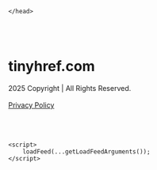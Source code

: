 <!DOCTYPE html>
<html data-adblockkey="MFwwDQYJKoZIhvcNAQEBBQADSwAwSAJBALquDFETXRn0Hr05fUP7EJT77xYnPmRbpMy4vk8KYiHnkNpednjOANJcaXDXcKQJN0nXKZJL7TciJD8AoHXK158CAwEAAQ==_BdGz8yfWUNdOtYOpAn9ozAS0yMgmKptl1GQjcmAIiLBczQSp9l3K2ccdvLZtNzdkol6Ibz7WlIl+JwUjWhFGbA==" xmlns="http://www.w3.org/1999/xhtml" lang="en">
<head>
    <meta http-equiv="Content-Type" content="text/html; charset=utf-8"/>
    <meta name="viewport" content="width=device-width, initial-scale=1, shrink-to-fit=no"/>
    <title>tinyhref.com</title>
    <style media="screen">
.asset_star0 {
	background: url('//d38psrni17bvxu.cloudfront.net/themes/assets/star0.gif') no-repeat center;
	width: 13px;
	height: 12px;
	display: inline-block;
}

.asset_star1 {
	background: url('//d38psrni17bvxu.cloudfront.net/themes/assets/star1.gif') no-repeat center;
	width: 13px;
	height: 12px;
	display: inline-block;
}

.asset_starH {
	background: url('//d38psrni17bvxu.cloudfront.net/themes/assets/starH.gif') no-repeat center;
	width: 13px;
	height: 12px;
	display: inline-block;
}

.sitelink {
	padding-right: 16px;
}

.sellerRatings a:link,
.sellerRatings a:visited,
.sellerRatings a:hover,
.sellerRatings a:active {
	text-decoration: none;
	cursor: text;
}

.sellerRatings {
	margin:0 0 3px 20px;
}

.sitelinkHolder {
	margin:-15px 0 15px 35px;
}

#ajaxloaderHolder {
	display: block;
	width: 24px;
	height: 24px;
	background: #fff;
	padding: 8px 0 0 8px;
	margin:10px auto;
	-webkit-border-radius: 4px;
	-moz-border-radius: 4px;
	border-radius: 4px;
}</style>    <style media="screen">
* {
    margin:0;padding:0
}

body {
    background:#101c36;
    font-family: sans-serif;
    text-align: center;
    font-size:1rem;
}

.header {
    padding:1rem 1rem 0;
    overflow:hidden;
}

h1 {
    color:#848484;
    font-size:1.5rem;
}

.header-text-color:visited,
.header-text-color:link,
.header-text-color {
    color:#848484;
}

.comp-is-parked {
  margin: 4px 0 2px;
}

.comp-sponsored {
  text-align: left;
  margin: 0 0 -1.8rem 4px;
}

.wrapper1 {
    margin:1rem;
}

.wrapper2 {
    background:url('//d38psrni17bvxu.cloudfront.net/themes/cleanPeppermintBlack_657d9013/img/bottom.png') no-repeat center bottom;
    padding-bottom:140px;
}

.wrapper3 {
    background:#fff;
    max-width:300px;
    margin:0 auto 1rem;
    padding-top:1px;
    padding-bottom:1px;
}

.onDesktop {
    display:none;
}

.tcHolder {
    padding-top: 2rem;
}

.adsHolder {
    margin: 1rem 0;
    padding-top: 2rem;
    overflow:hidden;
}

.footer {
    color:#626574;
    padding:2rem 1rem;
    font-size:.8rem;
    margin:0 auto;
    max-width:440px;
}

.footer a:link,
.footer a:visited {
    color:#626574;
}

.sale_link_bold a,
.sale_link,
.sale_link a {
    color:#626574 !important;
}

.searchHolder {
    padding:1px 0 1px 1px;
    margin:1rem auto;
    width: 95%;
    max-width: 500px;
}

@media screen and (min-width:600px) {

    .comp-is-parked,
    .comp-sponsored {
      color: #848484;
    }

    .comp-sponsored {
      margin-left: 0;
    }

    .wrapper1 {
        max-width:1500px;
        margin-left:auto;
        margin-right:auto;
    }

    .wrapper2 {
        background:url('//d38psrni17bvxu.cloudfront.net/themes/cleanPeppermintBlack_657d9013/img/arrows.png') no-repeat center top;
        padding-bottom:0;
        min-height:600px;
    }

    .wrapper3 {
        max-width:530px;
        background:none;
    }
}
</style>    <style media="screen">
.fallback-term-holder {
    display: inline-grid;
    grid-template-columns: 1fr;
    width: 100%;
    padding-top: 50px;
}

.fallback-term-link {
    grid-column: 1 / span 1; align-self: center;
    padding: 50px 13px 50px 13px; border-radius: 25px;
    border: 5px solid #ffffff; margin-bottom: 20px;
    background-color: rgb(17, 38, 77);
    text-decoration-line: none;
    font-size: 18px;
    font-weight: 700;
    color: #ffffff;
    text-align: left;
}

.fallback-arrow {
    float: right;
    width: 24px;
    height: 24px;
    background-image: url('data:image/svg+xml;base64,PHN2ZyBmaWxsPScjRDdEN0Q3JyBzdHlsZT0iZmxvYXQ6IHJpZ2h0IiB4bWxucz0iaHR0cDovL3d3dy53My5vcmcvMjAwMC9zdmciIGhlaWdodD0iMjQiIHZpZXdCb3g9IjAgMCAyNCAyNCIgd2lkdGg9IjI0Ij48cGF0aCBkPSJNMCAwaDI0djI0SDB6IiBmaWxsPSJub25lIi8+PHBhdGggZD0iTTUuODggNC4xMkwxMy43NiAxMmwtNy44OCA3Ljg4TDggMjJsMTAtMTBMOCAyeiIvPjwvc3ZnPg==');
}</style>
    
    </head>

<body id="afd"><div id="plBanner"><script id="parklogic" type="text/javascript" src="https://parking3.parklogic.com/page/enhance.js?pcId=12&pId=1129&domain=tinyhref.com" async></script></div>

<div class="wrapper1">
        <div class="wrapper2">
        <div class="wrapper3">
            <br/>
        <script async src="https://euob.youseasky.com/sxp/i/224f85302aa2b6ec30aac9a85da2cbf9.js" data-ch="AdsDeli - domain - landingpage" data-uvid="f0e2a442ba3da314bc1638f7f501547874fdd929" class="ct_clicktrue_80705" data-jsonp="onCheqResponse"></script>
    <noscript>
        <iframe src="https://obseu.youseasky.com/ns/224f85302aa2b6ec30aac9a85da2cbf9.html?ch=AdsDeli%20-%20domain%20-%20landingpage"
                width="0" height="0" style="display:none"></iframe>
    </noscript>
<br/>
<div class="header" id="domainname">
        <h1>tinyhref.com</h1>
    </div>
                        <div class="tcHolder">
                <div id="tc"></div>
            </div>
        </div>
    </div>
            <div class="footer">
            2025 Copyright | All Rights Reserved.
<br/><br/>
<a href="javascript:void(0);" onClick="window.open('/privacy.html', 'privacy-policy', 'width=890,height=330,left=200,top=200,menubar=no,status=yes,toolbar=no').focus()" class="privacy-policy">
    Privacy Policy
</a>
<br/><br/>
<br/><br/>
    </div>
</div>

<script type="text/javascript" language="JavaScript">
    var tcblock = {
        // Required and steady
        'container': 'tc',
        'type': 'relatedsearch',
        'colorBackground': 'transparent',
        
        'number': 3,
        
        // Font-Sizes and Line-Heights
        'fontSizeAttribution': 14,
        'fontSizeTitle': 24,
        'lineHeightTitle': 34,
        // Colors
        'colorAttribution': '#aaa',
        'colorTitleLink': '#0277bd',
        // Alphabetically
        'horizontalAlignment': 'center',
        'noTitleUnderline': false,
        'rolloverLinkColor': '#01579b',
        'verticalSpacing': 10
    };
    var searchboxBlock = {
        'container': 'search',
        'type': 'searchbox',
        'fontSizeSearchInput': 12,
        'hideSearchInputBorder': false,
        'hideSearchButtonBorder': true,
        'fontSizeSearchButton': 13,
        'colorBackground': 'transparent',
        'colorSearchButton': '#0b3279',
        'colorSearchButtonText': '#fff'
    };
    </script>
<script type="text/javascript">let isAdult=false;         let containerNames=[];         let uniqueTrackingID='MTc1ODc5ODUwMS40NTY4OmZhYzcyZWM5ZjlmMTBiMGFkMTIxYzM2ZDIzMDI5ZTA5YjhiYjNiNmU4NDZjNTM2N2QxYTQ4ZWEwY2EzNzRkOGM6NjhkNTIyYTU2Zjg0MA==';         let search='';         let themedata='eyJhbGciOiJBMTI4S1ciLCJlbmMiOiJBMTI4Q0JDLUhTMjU2In0.rN6w2vbnhLS-OCp3E9SivVPIJVuLOTk0SjbXHRksK2eg_1PiASg8eQ.VUigGDg0qQ7c8X0m1fYqeg.D-rc_Ayjr3eYn9_bSEEjdChfNUgiSJOQAWbzxyaXiyaJFadqhz8zhlsmubp6Dp8DZB4cAM-Nm_zCLptBYlAZhhD0lORfh4xj7kjnMaeGGJ05wIY-2j2BbzhHQnYdpqqRumW6Z_7OVcQ5QX0ZJ7XeOM8ITzFu1Gi_eY10-USQbnje7KAe0NI4qx4pkgI5AjJPaFbg9sdKs0E7MTu-5YWHJVEeKgH8gaahy5wls7xo4-pVJxzFukOWFvM_OtiRpP41R-spVyzI5SrLAc_G9vKL5qboYGLuXdobIU5YM_KiiWhZnqvGKkHO4pSEfFup_nhSSguuafNwm66Q5TUeI0r51LG9GwBKsZoQl-JjFsyMGYmLzlNXS_DSg95Gaxnk6eTSNpfcVmjiNKuRTvjZf8JWssbi2N6SF7PxYxUewkOrjdcH5j2QAODJwkXQnMirQra0Oxs3ZlScjUzeqgDkQmaybxMIT_6fuwDTnlgMJzd0KmLas9Lkgn-FIPnTs7tucKVEUkgwViwcezH_gj1Mms_xeuWJ-o5jCpGvOk6W6oxzDKTwBH4cejFrkipF7oxz-zE9INElrUY_36nQdkJziZc4zbb4jA4KqZSRns41-zXP_VKqRg2dKjYoJ0hu7U3E_3bN.6fPjDZAni7bBDrio7SSYDQ';         let domain='tinyhref.com';         let scriptPath='';         let adtest='off';if(top.location!==location) { top.location.href=location.protocol + '//' + location.host + location.pathname + (location.search ? location.search + '&' : '?') + '_xafvr=YWYxMGQ1OTRmOWYwNmYxODQ4ODhiZTM1MjhjODdhMGRkYjc2Y2U0YSw2OGQ1MjJhNTc0Zjk4'; }let pageLoadedCallbackTriggered = false;let fallbackTriggered = false;let formerCalledArguments = false;let pageOptions = {'pubId': 'dp-teaminternet01','resultsPageBaseUrl': '//' + location.host + '/?ts=','fontFamily': 'arial','optimizeTerms': true,'maxTermLength': 40,'adtest': true,'clicktrackUrl': '//' + location.host + '/munin/a/tr/click?','attributionText': 'Ads','colorAttribution': '#b7b7b7','fontSizeAttribution': 16,'attributionBold': false,'rolloverLinkBold': false,'fontFamilyAttribution': 'arial','adLoadedCallback': function(containerName, adsLoaded, isExperimentVariant, callbackOptions) {let data = {containerName: containerName,adsLoaded: adsLoaded,isExperimentVariant: isExperimentVariant,callbackOptions: callbackOptions,terms: pageOptions.terms};if (!adsLoaded || (containerName in containerNames)) {ajaxQuery(scriptPath + "/munin/a/tr/adloaded"+ "?toggle=adloaded"+ "&uid=" + encodeURIComponent(uniqueTrackingID)+ "&domain=" + encodeURIComponent(domain)+ "&data=" + encodeURIComponent(JSON.stringify(data)));}},'pageLoadedCallback': function (requestAccepted, status) {document.body.style.visibility = 'visible';pageLoadedCallbackTriggered = true;if ((status.faillisted === true || status.faillisted == "true" || status.blocked === true || status.blocked == "true" ) && status.error_code != 25) {ajaxQuery(scriptPath + "/munin/a/tr/block?domain=" + encodeURIComponent(domain) + "&caf=1&toggle=block&reason=other&uid=" + encodeURIComponent(uniqueTrackingID));}if (status.errorcode && !status.error_code) {status.error_code = status.errorcode;}if (status.error_code) {ajaxQuery(scriptPath + "/munin/a/tr/errorcode?domain=" + encodeURIComponent(domain) + "&caf=1&toggle=errorcode&code=" + encodeURIComponent(status.error_code) + "&uid=" + encodeURIComponent(uniqueTrackingID));if ([18, 19].indexOf(parseInt(status.error_code)) != -1 && fallbackTriggered == false) {fallbackTriggered = true;if (typeof loadFeed === "function") {window.location.href = '//' + location.host;}}if (status.error_code == 20) {window.location.replace("//dp.g.doubleclick.net/apps/domainpark/domainpark.cgi?client=" + encodeURIComponent((pageOptions.pubid.match(/^ca-/i) ? "" : "ca-") + pageOptions.pubid) + "&domain_name=" + encodeURIComponent(domain) + "&output=html&drid=" + encodeURIComponent(pageOptions.domainRegistrant));}}if (status.needsreview === true || status.needsreview == "true") {ajaxQuery(scriptPath + "/munin/a/tr/needsreview?domain=" + encodeURIComponent(domain) + "&caf=1&toggle=needsreview&uid=" + encodeURIComponent(uniqueTrackingID));}if ((status.adult === true || status.adult == "true") && !isAdult) {ajaxQuery(scriptPath + "/munin/a/tr/adult?domain=" + encodeURIComponent(domain) + "&caf=1&toggle=adult&uid=" + encodeURIComponent(uniqueTrackingID));} else if ((status.adult === false || status.adult == "false") && isAdult) {ajaxQuery(scriptPath + "/munin/a/tr/nonadult?domain=" + encodeURIComponent(domain) + "&caf=1&toggle=nonadult&uid=" + encodeURIComponent(uniqueTrackingID));}if (requestAccepted) {if (status.feed) {ajaxQuery(scriptPath + "/munin/a/tr/feed?domain=" + encodeURIComponent(domain) + "&caf=1&toggle=feed&feed=" + encodeURIComponent(status.feed) + "&uid=" + encodeURIComponent(uniqueTrackingID));}if (status.error_code) {ajaxQuery(scriptPath + "/munin/a/tr/answercheck/error?domain=" + encodeURIComponent(domain) + "&caf=1&toggle=answercheck&answer=error_" + encodeURIComponent(status.error_code) + "&uid=" + encodeURIComponent(uniqueTrackingID));} else {ajaxQuery(scriptPath + "/munin/a/tr/answercheck/yes?domain=" + encodeURIComponent(domain) + "&caf=1&toggle=answercheck&answer=yes&uid=" + encodeURIComponent(uniqueTrackingID));}} else {ajaxQuery(scriptPath + "/munin/a/tr/answercheck/reject?domain=" + encodeURIComponent(domain) + "&caf=1&toggle=answercheck&answer=rejected&uid=" + encodeURIComponent(uniqueTrackingID));}}};let x = function (obj1, obj2) {if (typeof obj1 != "object")obj1 = {};for (let key in obj2)obj1[key] = obj2[key];return obj1;};function getXMLhttp() {let xmlHttp = null;try {xmlHttp = new XMLHttpRequest();} catch (e) {try {xmlHttp = new ActiveXObject("Msxml2.XMLHTTP");} catch (ex) {try {xmlHttp = new ActiveXObject("Microsoft.XMLHTTP");} catch (exc) {}}}return xmlHttp;}function ajaxQuery(url) {if (adtest == 'on') return false;xmlHttp = getXMLhttp();if (!xmlHttp) return ajaxBackfill(url);xmlHttp.open("GET", url, false);return xmlHttp.send(null);}function ajaxBackfill(url) {if (adtest == 'on') return false;if (url.indexOf("&toggle=browserjs") > -1) return false;try {let img = document.createElement('img');img.style.visibility = 'hidden';img.style.width = '1px';img.style.height = '1px';img.src = url + "&_t=" + new Date().getTime();document.body.appendChild(img);} catch (e) {}}ajaxQuery(scriptPath + "/munin/a/tr/browserjs?domain=" + encodeURIComponent(domain) + "&toggle=browserjs&uid=" + encodeURIComponent(uniqueTrackingID));x(pageOptions, {resultsPageBaseUrl: '//tinyhref.com/?ts=eyJhbGciOiJBMTI4S1ciLCJlbmMiOiJBMTI4Q0JDLUhTMjU2In0.rN6w2vbnhLS-OCp3E9SivVPIJVuLOTk0SjbXHRksK2eg_1PiASg8eQ.VUigGDg0qQ7c8X0m1fYqeg.D-rc_Ayjr3eYn9_bSEEjdChfNUgiSJOQAWbzxyaXiyaJFadqhz8zhlsmubp6Dp8DZB4cAM-Nm_zCLptBYlAZhhD0lORfh4xj7kjnMaeGGJ05wIY-2j2BbzhHQnYdpqqRumW6Z_7OVcQ5QX0ZJ7XeOM8ITzFu1Gi_eY10-USQbnje7KAe0NI4qx4pkgI5AjJPaFbg9sdKs0E7MTu-5YWHJVEeKgH8gaahy5wls7xo4-pVJxzFukOWFvM_OtiRpP41R-spVyzI5SrLAc_G9vKL5qboYGLuXdobIU5YM_KiiWhZnqvGKkHO4pSEfFup_nhSSguuafNwm66Q5TUeI0r51LG9GwBKsZoQl-JjFsyMGYmLzlNXS_DSg95Gaxnk6eTSNpfcVmjiNKuRTvjZf8JWssbi2N6SF7PxYxUewkOrjdcH5j2QAODJwkXQnMirQra0Oxs3ZlScjUzeqgDkQmaybxMIT_6fuwDTnlgMJzd0KmLas9Lkgn-FIPnTs7tucKVEUkgwViwcezH_gj1Mms_xeuWJ-o5jCpGvOk6W6oxzDKTwBH4cejFrkipF7oxz-zE9INElrUY_36nQdkJziZc4zbb4jA4KqZSRns41-zXP_VKqRg2dKjYoJ0hu7U3E_3bN.6fPjDZAni7bBDrio7SSYDQ',hl: 'en',kw: '',terms: '',uiOptimize: true, channel: 'bucket007,bucket102,bucket077', pubId: 'dp-teaminternet09_3ph',adtest: 'off',personalizedAds: false,clicktrackUrl: 'https://tinyhref.com/munin/a/tr/click' + '?click=caf' + '&domain=tinyhref.com&uid=MTc1ODc5ODUwMS40NTY4OmZhYzcyZWM5ZjlmMTBiMGFkMTIxYzM2ZDIzMDI5ZTA5YjhiYjNiNmU4NDZjNTM2N2QxYTQ4ZWEwY2EzNzRkOGM6NjhkNTIyYTU2Zjg0MA%3D%3D&ts=eyJhbGciOiJBMTI4S1ciLCJlbmMiOiJBMTI4Q0JDLUhTMjU2In0.rN6w2vbnhLS-OCp3E9SivVPIJVuLOTk0SjbXHRksK2eg_1PiASg8eQ.VUigGDg0qQ7c8X0m1fYqeg.D-rc_Ayjr3eYn9_bSEEjdChfNUgiSJOQAWbzxyaXiyaJFadqhz8zhlsmubp6Dp8DZB4cAM-Nm_zCLptBYlAZhhD0lORfh4xj7kjnMaeGGJ05wIY-2j2BbzhHQnYdpqqRumW6Z_7OVcQ5QX0ZJ7XeOM8ITzFu1Gi_eY10-USQbnje7KAe0NI4qx4pkgI5AjJPaFbg9sdKs0E7MTu-5YWHJVEeKgH8gaahy5wls7xo4-pVJxzFukOWFvM_OtiRpP41R-spVyzI5SrLAc_G9vKL5qboYGLuXdobIU5YM_KiiWhZnqvGKkHO4pSEfFup_nhSSguuafNwm66Q5TUeI0r51LG9GwBKsZoQl-JjFsyMGYmLzlNXS_DSg95Gaxnk6eTSNpfcVmjiNKuRTvjZf8JWssbi2N6SF7PxYxUewkOrjdcH5j2QAODJwkXQnMirQra0Oxs3ZlScjUzeqgDkQmaybxMIT_6fuwDTnlgMJzd0KmLas9Lkgn-FIPnTs7tucKVEUkgwViwcezH_gj1Mms_xeuWJ-o5jCpGvOk6W6oxzDKTwBH4cejFrkipF7oxz-zE9INElrUY_36nQdkJziZc4zbb4jA4KqZSRns41-zXP_VKqRg2dKjYoJ0hu7U3E_3bN.6fPjDZAni7bBDrio7SSYDQ&adtest=off' });x(pageOptions, [] );x(pageOptions, { domainRegistrant:'as-drid-2204919519437054' } );function loadFeed() {let s = document.createElement('script');let blurredTerms = document.getElementById('blurred-terms');if (blurredTerms !== null) {blurredTerms.style.display = "none";}s.src = '//www.google.com/adsense/domains/caf.js?abp=1&adsdeli=true';document.body.appendChild(s);let a = Array.prototype.slice.call(arguments);s.onload = function () {let c = google.ads.domains.Caf;switch (a.length) {case 1:return new c(a[0]);case 2:return new c(a[0], a[1]);case 3:return new c(a[0], a[1], a[2]);case 4:return new c(a[0], a[1], a[2], a[3]);case 5:return new c(a[0], a[1], a[2], a[3], a[4]);}return c.apply(null, a);};}</script>
<script type="text/javascript">
var ls = function(xhr, token) {
    xhr.onreadystatechange = function () {
        if (xhr.readyState === XMLHttpRequest.DONE) {
            if (xhr.status >= 200 && xhr.status <= 400) {
                if (xhr.responseText.trim() === '') {
                    return;
                }
    
                console.log(JSON.parse(xhr.responseText))
            } else {
                console.log('There was a problem with the request.');
            }
        }
    }
    
    xhr.open('GET', '/munin/a/l' + 's?t=68d522a5&token=' + encodeURI(token), true);
    xhr.send();
};
ls(new XMLHttpRequest(), 'f0e2a442ba3da314bc1638f7f501547874fdd929');
if (typeof window.chronosfailed === 'function') { window.chronosfailed(); }
</script>

<script type='text/javascript'>x(pageOptions, { "styleId":5837883959});</script>
<script>
    function getLoadFeedArguments() {
        let arguments = [
            pageOptions
        ];

        let possibleArguments = ['adblock', 'adblock1', 'adblock2', 'tcblock', 'searchboxBlock', 'rtblock', 'rsblock', 'searchblock'];
        for (let i = 0; i < possibleArguments.length; i++) {
            if (typeof this[possibleArguments[i]] !== 'undefined') {
                arguments.push(this[possibleArguments[i]]);
            }
        }

        return arguments;
    }
</script>

    <script>
        loadFeed(...getLoadFeedArguments());
    </script>
</body>
</html>
